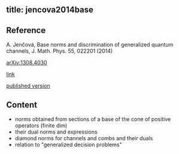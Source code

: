 title: jencova2014base
---

## Reference

A. Jenčová,  Base norms and discrimination of generalized quantum channels, J. Math. Phys. 55, 022201 (2014)


[arXiv:1308.4030](https://arxiv.org/abs/1308.4030)

[link](https://aip.scitation.org/doi/abs/10.1063/1.4863715)

[published version](jencova2014base/published.pdf)

## Content

* norms obtained from sections of a base of the cone of positive operators (finite dim)
* their dual norms and expressions
* diamond norms for channels and combs and their duals
* relation to "generalized decision problems" 
